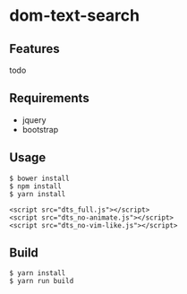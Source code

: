 # dom-text-search

## Features

todo

## Requirements

* jquery 
* bootstrap

## Usage 

    $ bower install
    $ npm install
    $ yarn install

    <script src="dts_full.js"></script>
    <script src="dts_no-animate.js"></script>
    <script src="dts_no-vim-like.js"></script>

## Build

    $ yarn install
    $ yarn run build

